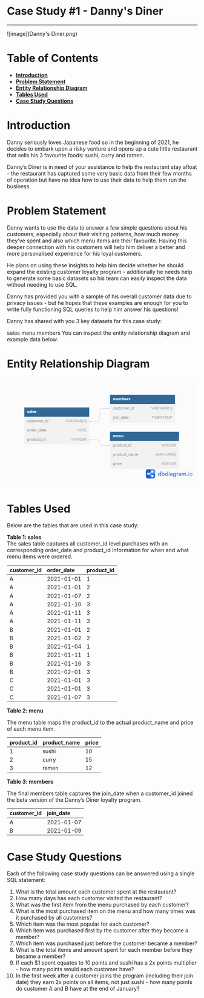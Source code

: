 # **Case Study #1 - Danny's Diner**
----

![image](Danny's Diner.png)  
                                      

# Table of Contents  

- [**Introduction**](#introduction)
- [**Problem Statement**](#problem-statement)
- [**Entity Relationship Diagram**](#entity-relationship-diagram)
- [**Tables Used**](#tables-used)
- [**Case Study Questions**](#case-study-questions)

  
# **Introduction**  

Danny seriously loves Japanese food so in the beginning of 2021, he decides to embark upon a risky venture and opens up a cute little restaurant that sells his 3 favourite foods: sushi, curry and ramen.

Danny’s Diner is in need of your assistance to help the restaurant stay afloat - the restaurant has captured some very basic data from their few months of operation but have no idea how to use their data to help them run the business. 

# **Problem Statement**  

Danny wants to use the data to answer a few simple questions about his customers, especially about their visiting patterns, how much money they’ve spent and also which menu items are their favourite. Having this deeper connection with his customers will help him deliver a better and more personalised experience for his loyal customers.

He plans on using these insights to help him decide whether he should expand the existing customer loyalty program - additionally he needs help to generate some basic datasets so his team can easily inspect the data without needing to use SQL.

Danny has provided you with a sample of his overall customer data due to privacy issues - but he hopes that these examples are enough for you to write fully functioning SQL queries to help him answer his questions!

Danny has shared with you 3 key datasets for this case study:

sales
menu
members
You can inspect the entity relationship diagram and example data below.

# **Entity Relationship Diagram**  

![image](ER-Diagram.png)

# **Tables Used**  
Below are the tables that are used in this case study:


**Table 1: sales**   
The sales table captures all customer_id level purchases with an corresponding order_date and product_id information for when and what menu items were ordered.

| customer_id |	order_date |	product_id |
|:-------------|:------------|:-------------|
| A	| 2021-01-01 | 1
| A	| 2021-01-01 | 2
| A	| 2021-01-07 | 2
| A	| 2021-01-10 | 3
| A	| 2021-01-11 | 3
| A	| 2021-01-11 | 3
| B	| 2021-01-01 | 2
| B	| 2021-01-02 | 2
| B	| 2021-01-04 | 1
| B	| 2021-01-11 | 1
| B	| 2021-01-16 | 3
| B	| 2021-02-01 | 3
| C	| 2021-01-01 | 3
| C	| 2021-01-01 | 3
| C	| 2021-01-07 | 3  

**Table 2: menu**  

The menu table maps the product_id to the actual product_name and price of each menu item.

| product_id | product_name |	price |
|:------------|:--------------|:-------|
| 1 | sushi |	10 |
| 2 | curry |	15 |
| 3 | ramen |	12 |  

**Table 3: members**  

The final members table captures the join_date when a customer_id joined the beta version of the Danny’s Diner loyalty program.

| customer_id |	join_date |
|:-------------|:-----------|
| A	| 2021-01-07 |
| B	| 2021-01-09 |


# **Case Study Questions**  

Each of the following case study questions can be answered using a single SQL statement:

1. What is the total amount each customer spent at the restaurant?
2. How many days has each customer visited the restaurant?
3. What was the first item from the menu purchased by each customer?
4. What is the most purchased item on the menu and how many times was it purchased by all customers?
5. Which item was the most popular for each customer?
6. Which item was purchased first by the customer after they became a member?
7. Which item was purchased just before the customer became a member?
8. What is the total items and amount spent for each member before they became a member?
9. If each $1 spent equates to 10 points and sushi has a 2x points multiplier - how many points would each customer have?
10. In the first week after a customer joins the program (including their join date) they earn 2x points on all items, not just sushi - how many points do customer A and B have at the end of January?
